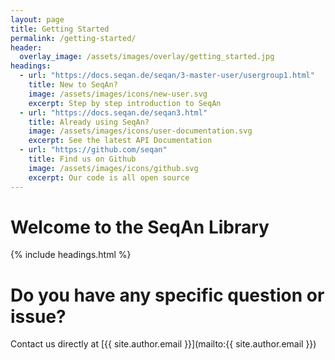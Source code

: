 ```yaml
---
layout: page
title: Getting Started
permalink: /getting-started/
header:
  overlay_image: /assets/images/overlay/getting_started.jpg
headings:
  - url: "https://docs.seqan.de/seqan/3-master-user/usergroup1.html"
    title: New to SeqAn?
    image: /assets/images/icons/new-user.svg
    excerpt: Step by step introduction to SeqAn
  - url: "https://docs.seqan.de/seqan3.html"
    title: Already using SeqAn?
    image: /assets/images/icons/user-documentation.svg
    excerpt: See the latest API Documentation
  - url: "https://github.com/seqan"
    title: Find us on Github
    image: /assets/images/icons/github.svg
    excerpt: Our code is all open source
---
```


# Welcome to the SeqAn Library

{% include headings.html %}

# Do you have any specific question or issue?

Contact us directly at [{{ site.author.email }}](mailto:{{ site.author.email }})

